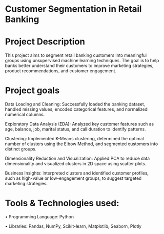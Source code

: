 # Customer Segmentation in Retail Banking
# Project Description
This project aims to segment retail banking customers into meaningful groups using unsupervised machine learning techniques. The goal is to help banks better understand their customers to improve marketing strategies, product recommendations, and customer engagement.

# Project goals
Data Loading and Cleaning: Successfully loaded the banking dataset, handled missing values, encoded categorical features, and normalized numerical columns.

Exploratory Data Analysis (EDA): Analyzed key customer features such as age, balance, job, marital status, and call duration to identify patterns.

Clustering: Implemented K-Means clustering, determined the optimal number of clusters using the Elbow Method, and segmented customers into distinct groups.

Dimensionality Reduction and Visualization: Applied PCA to reduce data dimensionality and visualized clusters in 2D space using scatter plots.

Business Insights: Interpreted clusters and identified customer profiles, such as high-value or low-engagement groups, to suggest targeted marketing strategies.

# Tools & Technologies used:
•	Programming Language: Python

•	Libraries: Pandas, NumPy, Scikit-learn, Matplotlib, Seaborn, Plotly
